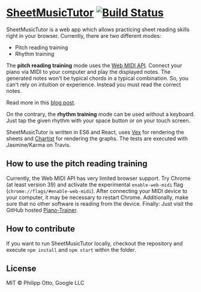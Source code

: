 [SheetMusicTutor](http://philippotto.github.io/Piano-Trainer/) [![Build Status](https://travis-ci.org/philippotto/Piano-Trainer.svg?branch=master)](https://travis-ci.org/philippotto/Piano-Trainer)
=============


SheetMusicTutor is a web app which allows practicing sheet reading skills right in your browser.
Currently, there are two different modes:

- Pitch reading training
- Rhythm training

The **pitch reading training** mode uses the [Web MIDI API](http://www.w3.org/TR/webmidi/). Connect your piano via MIDI to your computer and play the displayed notes.
The generated notes won't be typical chords in a typical combination.
So, you can't rely on intuition or experience.
Instead you must read the correct notes.

Read more in this [blog post](http://scm.io/blog/hack/2015/07/piano-trainer/).

On the contrary, the **rhythm training** mode can be used without a keyboard. Just tap the given rhythm with your space button or on your touch screen.

SheetMusicTutor is written in ES6 and React, uses [Vex](https://github.com/0xfe/vexflow) for rendering the sheets and [Chartist](https://github.com/gionkunz/chartist-js) for rendering the graphs.
The tests are executed with Jasmine/Karma on Travis.


## How to use the pitch reading training

Currently, the Web MIDI API has very limited browser support.
Try Chrome (at least version 39) and activate the experimental `enable-web-midi` flag (`chrome://flags/#enable-web-midi`).
After connecting your MIDI device to your computer, it may be necessary to restart Chrome.
Additionally, make sure that no other software is reading from the device.
Finally: Just visit the GitHub hosted [Piano-Trainer](http://philippotto.github.io/Piano-Trainer/).

## How to contribute

If you want to run SheetMusicTutor locally, checkout the repository and execute `npm install` and `npm start` within the folder.

## License

MIT © Philipp Otto, Google LLC
